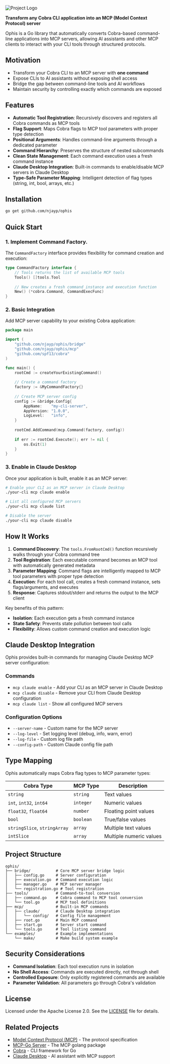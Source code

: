 ![Project Logo](./logo.png)

**Transform any Cobra CLI application into an MCP (Model Context Protocol) server**

Ophis is a Go library that automatically converts Cobra-based command-line applications into MCP servers, allowing AI assistants and other MCP clients to interact with your CLI tools through structured protocols.

## Motivation

- Transform your Cobra CLI to an MCP server with **one command**
- Expose CLIs to AI assistants without exposing shell access
- Bridge the gap between command-line tools and AI workflows
- Maintain security by controlling exactly which commands are exposed

## Features

- **Automatic Tool Registration**: Recursively discovers and registers all Cobra commands as MCP tools
- **Flag Support**: Maps Cobra flags to MCP tool parameters with proper type detection
- **Positional Arguments**: Handles command-line arguments through a dedicated parameter
- **Command Hierarchy**: Preserves the structure of nested subcommands
- **Clean State Management**: Each command execution uses a fresh command instance
- **Claude Desktop Integration**: Built-in commands to enable/disable MCP servers in Claude Desktop
- **Type-Safe Parameter Mapping**: Intelligent detection of flag types (string, int, bool, arrays, etc.)

## Installation

```bash
go get github.com/njayp/ophis
```

## Quick Start

### 1. Implement Command Factory.

The `CommandFactory` interface provides flexibility for command creation and execution:

```go
type CommandFactory interface {
    // Tools returns the list of available MCP tools
    Tools() []tools.Tool
    
    // New creates a fresh command instance and execution function
    New() (*cobra.Command, CommandExecFunc)
}
```

### 2. Basic Integration

Add MCP server capability to your existing Cobra application:

```go
package main

import (
    "github.com/njayp/ophis/bridge"
    "github.com/njayp/ophis/mcp"
    "github.com/spf13/cobra"
)

func main() {
    rootCmd := createYourExistingCommand()
    
    // Create a command factory
    factory := &MyCommandFactory{}
    
    // Create MCP server config
    config := &bridge.Config{
        AppName:    "my-cli-server",
        AppVersion: "1.0.0",
        LogLevel:   "info",
    }
    
    rootCmd.AddCommand(mcp.Command(factory, config))
    
    if err := rootCmd.Execute(); err != nil {
        os.Exit(1)
    }
}
```

### 3. Enable in Claude Desktop

Once your application is built, enable it as an MCP server:

```bash
# Enable your CLI as an MCP server in Claude Desktop
./your-cli mcp claude enable

# List all configured MCP servers
./your-cli mcp claude list

# Disable the server
./your-cli mcp claude disable
```

## How It Works

1. **Command Discovery**: The `tools.FromRootCmd()` function recursively walks through your Cobra command tree
2. **Tool Registration**: Each executable command becomes an MCP tool with automatically generated metadata
3. **Parameter Mapping**: Command flags are intelligently mapped to MCP tool parameters with proper type detection
4. **Execution**: For each tool call, creates a fresh command instance, sets flags/arguments, and executes
5. **Response**: Captures stdout/stderr and returns the output to the MCP client

Key benefits of this pattern:
- **Isolation**: Each execution gets a fresh command instance
- **State Safety**: Prevents state pollution between tool calls
- **Flexibility**: Allows custom command creation and execution logic

## Claude Desktop Integration

Ophis provides built-in commands for managing Claude Desktop MCP server configuration:

### Commands

- `mcp claude enable` - Add your CLI as an MCP server in Claude Desktop
- `mcp claude disable` - Remove your CLI from Claude Desktop configuration  
- `mcp claude list` - Show all configured MCP servers

### Configuration Options

- `--server-name` - Custom name for the MCP server
- `--log-level` - Set logging level (debug, info, warn, error)
- `--log-file` - Custom log file path
- `--config-path` - Custom Claude config file path

## Type Mapping

Ophis automatically maps Cobra flag types to MCP parameter types:

| Cobra Type | MCP Type | Description |
|------------|----------|-------------|
| `string` | `string` | Text values |
| `int`, `int32`, `int64` | `integer` | Numeric values |
| `float32`, `float64` | `number` | Floating point values |
| `bool` | `boolean` | True/false values |
| `stringSlice`, `stringArray` | `array` | Multiple text values |
| `intSlice` | `array` | Multiple numeric values |

## Project Structure

```
ophis/
├── bridge/           # Core MCP server bridge logic
│   ├── config.go     # Server configuration
│   ├── execution.go  # Command execution logic
│   ├── manager.go    # MCP server manager
│   └── registration.go # Tool registration
├── tools/            # Command-to-tool conversion
│   ├── command.go    # Cobra command to MCP tool conversion
│   └── tool.go       # MCP tool definitions
├── mcp/              # Built-in MCP commands
│   ├── claude/       # Claude Desktop integration
│   │   └── config/   # Config file management
│   ├── root.go       # Main MCP command
│   ├── start.go      # Server start command
│   └── tools.go      # Tool listing command
└── examples/         # Example implementations
    └── make/         # Make build system example
```

## Security Considerations

- **Command Isolation**: Each tool execution runs in isolation
- **No Shell Access**: Commands are executed directly, not through shell
- **Controlled Exposure**: Only explicitly registered commands are available
- **Parameter Validation**: All parameters go through Cobra's validation

## License

Licensed under the Apache License 2.0. See the [LICENSE](LICENSE) file for details.

## Related Projects

- [Model Context Protocol (MCP)](https://modelcontextprotocol.io/) - The protocol specification
- [MCP-Go Server](github.com/mark3labs/mcp-go) - The MCP golang package
- [Cobra](https://github.com/spf13/cobra) - CLI framework for Go
- [Claude Desktop](https://claude.ai/download) - AI assistant with MCP support
